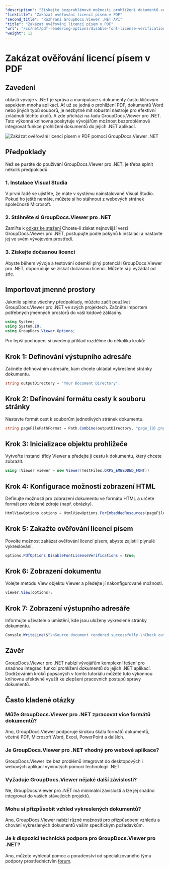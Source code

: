 ```yaml
---
"description": "Získejte bezproblémové možnosti prohlížení dokumentů ve vašem .NET s GroupDocs.Viewer pro .NET. Snadno integrujte a přizpůsobte vykreslování dokumentů s minimálními závislostmi."
"linktitle": "Zakázat ověřování licencí písem v PDF"
"second_title": "Rozhraní GroupDocs.Viewer .NET API"
"title": "Zakázat ověřování licencí písem v PDF"
"url": "/cs/net/pdf-rendering-options/disable-font-license-verifications-pdf/"
"weight": 12
---
```


# Zakázat ověřování licencí písem v PDF

## Zavedení
oblasti vývoje v .NET je správa a manipulace s dokumenty často klíčovým aspektem mnoha aplikací. Ať už se jedná o prohlížení PDF, dokumentů Word nebo jiných typů souborů, je nezbytné mít robustní nástroje pro efektivní zvládnutí těchto úkolů. A zde přichází na řadu GroupDocs.Viewer pro .NET. Tato výkonná knihovna poskytuje vývojářům možnost bezproblémově integrovat funkce prohlížení dokumentů do jejich .NET aplikací.

![Zakázat ověřování licencí písem v PDF pomocí GroupDocs.Viewer .NET](/viewer/pdf-rendering-options/disable-font-license-verifications-in-pdf.png)

## Předpoklady
Než se pustíte do používání GroupDocs.Viewer pro .NET, je třeba splnit několik předpokladů:
### 1. Instalace Visual Studia
V první řadě se ujistěte, že máte v systému nainstalované Visual Studio. Pokud ho ještě nemáte, můžete si ho stáhnout z webových stránek společnosti Microsoft.
### 2. Stáhněte si GroupDocs.Viewer pro .NET
Zamiřte k [odkaz ke stažení](https://releases.groupdocs.com/viewer/net/) Chcete-li získat nejnovější verzi GroupDocs.Viewer pro .NET, postupujte podle pokynů k instalaci a nastavte jej ve svém vývojovém prostředí.
### 3. Získejte dočasnou licenci
Abyste během vývoje a testování odemkli plný potenciál GroupDocs.Viewer pro .NET, doporučuje se získat dočasnou licenci. Můžete si ji vyžádat od [zde](https://purchase.groupdocs.com/temporary-license/).

## Importovat jmenné prostory
Jakmile splníte všechny předpoklady, můžete začít používat GroupDocs.Viewer pro .NET ve svých projektech. Začněte importem potřebných jmenných prostorů do vaší kódové základny.
```csharp
using System;
using System.IO;
using GroupDocs.Viewer.Options;
```

Pro lepší pochopení si uvedený příklad rozdělme do několika kroků:
## Krok 1: Definování výstupního adresáře
Začněte definováním adresáře, kam chcete ukládat vykreslené stránky dokumentu.
```csharp
string outputDirectory = "Your Document Directory";
```
## Krok 2: Definování formátu cesty k souboru stránky
Nastavte formát cest k souborům jednotlivých stránek dokumentu.
```csharp
string pageFilePathFormat = Path.Combine(outputDirectory, "page_{0}.png");
```
## Krok 3: Inicializace objektu prohlížeče
Vytvořte instanci třídy Viewer a předejte jí cestu k dokumentu, který chcete zobrazit.
```csharp
using (Viewer viewer = new Viewer(TestFiles.OXPS_EMBEDDED_FONT))
```
## Krok 4: Konfigurace možností zobrazení HTML
Definujte možnosti pro zobrazení dokumentu ve formátu HTML a určete formát pro vložené zdroje (např. obrázky).
```csharp
HtmlViewOptions options = HtmlViewOptions.ForEmbeddedResources(pageFilePathFormat);
```
## Krok 5: Zakažte ověřování licencí písem
Povolte možnost zakázat ověřování licencí písem, abyste zajistili plynulé vykreslování.
```csharp
options.PdfOptions.DisableFontLicenseVerifications = true;
```
## Krok 6: Zobrazení dokumentu
Volejte metodu View objektu Viewer a předejte jí nakonfigurované možnosti.
```csharp
viewer.View(options);
```
## Krok 7: Zobrazení výstupního adresáře
Informujte uživatele o umístění, kde jsou uloženy vykreslené stránky dokumentu.
```csharp
Console.WriteLine($"\nSource document rendered successfully.\nCheck output in {outputDirectory}.");
```

## Závěr
GroupDocs.Viewer pro .NET nabízí vývojářům komplexní řešení pro snadnou integraci funkcí prohlížení dokumentů do jejich .NET aplikací. Dodržováním kroků popsaných v tomto tutoriálu můžete tuto výkonnou knihovnu efektivně využít ke zlepšení pracovních postupů správy dokumentů.
## Často kladené otázky
### Může GroupDocs.Viewer pro .NET zpracovat více formátů dokumentů?
Ano, GroupDocs.Viewer podporuje širokou škálu formátů dokumentů, včetně PDF, Microsoft Word, Excel, PowerPoint a dalších.
### Je GroupDocs.Viewer pro .NET vhodný pro webové aplikace?
GroupDocs.Viewer lze bez problémů integrovat do desktopových i webových aplikací vyvinutých pomocí technologií .NET.
### Vyžaduje GroupDocs.Viewer nějaké další závislosti?
Ne, GroupDocs.Viewer pro .NET má minimální závislosti a lze jej snadno integrovat do vašich stávajících projektů.
### Mohu si přizpůsobit vzhled vykreslených dokumentů?
Ano, GroupDocs.Viewer nabízí různé možnosti pro přizpůsobení vzhledu a chování vykreslených dokumentů vašim specifickým požadavkům.
### Je k dispozici technická podpora pro GroupDocs.Viewer pro .NET?
Ano, můžete vyhledat pomoc a poradenství od specializovaného týmu podpory prostřednictvím [forum](https://forum.groupdocs.com/c/viewer/9).